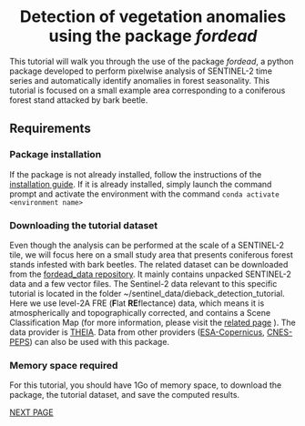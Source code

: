 # <div align="center"> Detection of vegetation anomalies using the package _fordead_ </div>

This tutorial will walk you through the use of the package _fordead_, a python package developed to perform pixelwise analysis of SENTINEL-2 time series and automatically identify anomalies in forest seasonality. 
This tutorial is focused on a small example area corresponding to a coniferous forest stand attacked by bark beetle. 

## Requirements
### Package installation 
If the package is not already installed, follow the instructions of the [installation guide](https://fordead.gitlab.io/fordead_package/docs/Installation/). 
If it is already installed, simply launch the command prompt and activate the environment with the command `conda activate <environment name>`

### Downloading the tutorial dataset

Even though the analysis can be performed at the scale of a SENTINEL-2 tile, we will focus here on a small study area that presents coniferous forest stands infested with bark beetles. The related dataset can be downloaded from the [fordead_data repository](https://gitlab.com/fordead/fordead_data). It mainly contains unpacked SENTINEL-2 data and a few vector files. The Sentinel-2 data relevant to this specific tutorial is located in the folder ~/sentinel_data/dieback_detection_tutorial.
Here we use level-2A FRE (**F**lat **RE**flectance) data, which means it is atmospherically and topographically corrected, and contains a Scene Classification Map (for more information, please visit the [related page](https://labo.obs-mip.fr/multitemp/sentinel-2/theias-sentinel-2-l2a-product-format/#English) ). The data provider is [THEIA](https://www.theia-land.fr/).
Data from other providers ([ESA-Copernicus](https://scihub.copernicus.eu/), [CNES-PEPS](https://peps.cnes.fr/rocket/#/home)) can also be used with this package.

### Memory space required

For this tutorial, you should have 1Go of memory space, to download the package, the tutorial dataset, and save the computed results.

[NEXT PAGE](https://fordead.gitlab.io/fordead_package/docs/Tutorial/01_compute_masked_vegetationindex)





